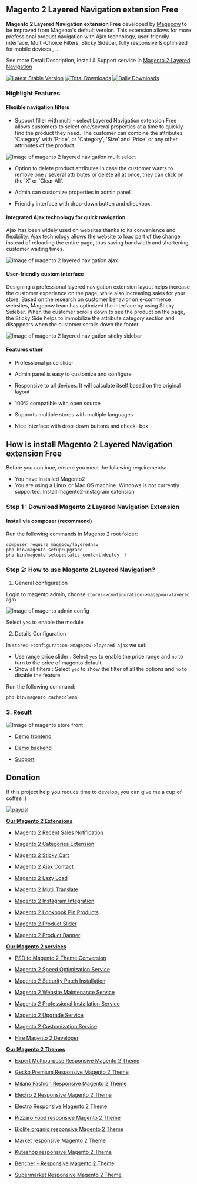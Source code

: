 ## Magento 2 Layered Navigation extension Free

**Magento 2 Layered Navigation extension Free** developed by [Magepow](https://magepow.com/) to be improved from Magento's default version. This extension allows for more professional product navigation with Ajax technology, user-friendly interface, Multi-Choice Filters, Sticky Sidebar, fully responsive & optimized for mobile devices , ...

See more Detail Description, Install & Support service in [Magento 2 Layered Navigation](https://magepow.com/magento-2-layered-navigation-advanced.html)

[![Latest Stable Version](https://poser.pugx.org/magepow/layerednav/v/stable)](https://packagist.org/packages/magepow/layerednav)
[![Total Downloads](https://poser.pugx.org/magepow/layerednav/downloads)](https://packagist.org/packages/magepow/layerednav)
[![Daily Downloads](https://poser.pugx.org/magepow/layerednav/d/daily)](https://packagist.org/packages/magepow/layerednav)

### Highlight Features
#### Flexible navigation filters
- Support filler with multi - select
Layered Navigation extension Free allows customers to select one/several properties at a time to quickly find the product they need. The customer can combine the attributes 'Category' with 'Price', or 'Category', 'Size' and 'Price' or any other attributes of the product.

![Image of magento 2 layered navigation muilt select](https://github.com/magepow/magento2-layered-navigation/blob/master/media/magento2-layered-navigation-muilt-select.png?raw=true)

- Option to delete product attributes
In case the customer wants to remove one / several attributes or delete all at once, they can click on the 'X' or 'Clear All'.

- Admin can customize properties in admin panel

- Friendly interface with drop-down button and checkbox.

#### Integrated Ajax technology for quick navigation
Ajax has been widely used on websites thanks to its convenience and flexibility. Ajax technology allows the website to load part of the change instead of reloading the entire page, thus saving bandwidth and shortening customer waiting times.

![Image of magento 2 layered navigation ajax](https://github.com/magepow/magento2-layered-navigation/blob/master/media/magent2-layered-navigation-ajax.png?raw=true)

#### User-friendly custom interface
Designing a professional layered navigation extension layout helps increase the customer experience on the page, while also increasing sales for your store. Based on the research on customer behavior on e-commerce websites, Magepow team has optimized the interface by using Sticky Sidebar. When the customer scrolls down to see the product on the page, the Sticky Side helps to immobilize the attribute category section and disappears when the customer scrolls down the footer.

![Image of magento 2 layered navigation sticky sidebar](https://github.com/magepow/magento2-layered-navigation/blob/master/media/magento2-layered-navigation-sticky-sidebar.gif)

#### Features other
- Professional price slider

- Admin panel is easy to customize and configure

- Responsive to all devices. It will calculate itself based on the original layout

- 100% compatible with open source

- Supports multiple stores with multiple languages

- Nice interface with drop-down buttons and check- box


## How is install Magento 2 Layered Navigation extension Free
Before you continue, ensure you meet the following requirements:

  * You have installed Magento2
  * You are using a Linux or Mac OS machine. Windows is not currently supported.
  Install magento2-instagram extension

### Step 1 : Download Magento 2 Layered Navigation Extension
#### Install via composer (recommend)
Run the following commands in Magento 2 root folder:
```
composer require magepow/layerednav
php bin/magento setup:upgrade
php bin/magento setup:static-content:deploy -f
```

### Step 2: How to use Magento 2 Layered Navigation?

  1. General configuration

  Login to magento admin, choose `stores->configuration->magepow->layered ajax`
  
  ![Image of magento admin config](https://github.com/magepow/magento2-layerednav/blob/master/media/config_backend.PNG)

  Select `yes` to enable the module
  
  2. Details Configuration
  
   In `stores->configuration->magepow->layered ajax` we set: 
   * Use range price slider : Select `yes` to enable the price range and `no` to turn to the price of magento default.
   * Show all filters : Select `yes` to show the filter of all the options and `no` to disable the feature
   
   Run the following command:
   
   ```
   php bin/magento cache:clean
   ```
  ### 3. Result
   
   ![Image of magento store front](https://github.com/magepow/magento2-layerednav/blob/master/media/result_frontend.PNG)
   
* [Demo frontend](http://demo.magepow.com/layerednav/women/tops-women.html)

* [Demo backend](http://demo.magepow.com/layerednav/admin)

* [Support](https://magepow.com/magento-2-layered-navigation-advanced.html)

 ## Donation

If this project help you reduce time to develop, you can give me a cup of coffee :) 

[![paypal](https://www.paypalobjects.com/en_US/i/btn/btn_donateCC_LG.gif)](https://www.paypal.com/paypalme/alopay)

      
**[Our Magento 2 Extensions](https://magepow.com/magento-2-extensions.html)**

* [Magento 2 Recent Sales Notification](https://magepow.com/magento-2-recent-sales-notification.html)

* [Magento 2 Categories Extension](https://magepow.com/magento-categories-extension.html)

* [Magento 2 Sticky Cart](https://magepow.com/magento-sticky-cart.html)

* [Magento 2 Ajax Contact](https://magepow.com/magento-ajax-contact-form.html)

* [Magento 2 Lazy Load](https://magepow.com/magento-lazy-load.html)

* [Magento 2 Mutil Translate](https://magepow.com/magento-multi-translate.html)

* [Magento 2 Instagram Integration](https://magepow.com/magento-2-instagram.html)

* [Magento 2 Lookbook Pin Products](https://magepow.com/lookbook-pin-products.html)

* [Magento 2 Product Slider](https://magepow.com/magento-product-slider.html)

* [Magento 2 Product Banner](https://magepow.com/magento-banner-slider.html)

**[Our Magento 2 services](https://magepow.com/magento-services.html)**

* [PSD to Magento 2 Theme Conversion](https://magepow.com/psd-to-magento-theme-conversion.html)

* [Magento 2 Speed Optimization Service](https://magepow.com/magento-speed-optimization-service.html)

* [Magento 2 Security Patch Installation](https://magepow.com/magento-security-patch-installation.html)

* [Magento 2 Website Maintenance Service](https://magepow.com/website-maintenance-service.html)

* [Magento 2 Professional Installation Service](https://magepow.com/professional-installation-service.html)

* [Magento 2 Upgrade Service](https://magepow.com/magento-upgrade-service.html)

* [Magento 2 Customization Service](https://magepow.com/customization-service.html)

* [Hire Magento 2 Developer](https://magepow.com/hire-magento-developer.html)

**[Our Magento 2 Themes](https://alothemes.com/)**

* [Expert Multipurpose Responsive Magento 2 Theme](https://1.envato.market/c/1314680/275988/4415?u=https://themeforest.net/item/expert-premium-responsive-magento-2-and-1-support-rtl-magento-2-/21667789)

* [Gecko Premium Responsive Magento 2 Theme](https://1.envato.market/c/1314680/275988/4415?u=https://themeforest.net/item/gecko-responsive-magento-2-theme-rtl-supported/24677410)

* [Milano Fashion Responsive Magento 2 Theme](https://1.envato.market/c/1314680/275988/4415?u=https://themeforest.net/item/milano-fashion-responsive-magento-1-2-theme/12141971)

* [Electro 2 Responsive Magento 2 Theme](https://1.envato.market/c/1314680/275988/4415?u=https://themeforest.net/item/electro2-premium-responsive-magento-2-rtl-supported/26875864)

* [Electro Responsive Magento 2 Theme](https://1.envato.market/c/1314680/275988/4415?u=https://themeforest.net/item/electro-responsive-magento-1-2-theme/17042067)

* [Pizzaro Food responsive Magento 2 Theme](https://1.envato.market/c/1314680/275988/4415?u=https://themeforest.net/item/pizzaro-food-responsive-magento-1-2-theme/19438157)

* [Biolife organic responsive Magento 2 Theme](https://1.envato.market/c/1314680/275988/4415?u=https://themeforest.net/item/biolife-organic-food-magento-2-theme-rtl-supported/25712510)

* [Market responsive Magento 2 Theme](https://1.envato.market/c/1314680/275988/4415?u=https://themeforest.net/item/market-responsive-magento-2-theme/22997928)

* [Kuteshop responsive Magento 2 Theme](https://1.envato.market/c/1314680/275988/4415?u=https://themeforest.net/item/kuteshop-multipurpose-responsive-magento-1-2-theme/12985435)

* [Bencher - Responsive Magento 2 Theme](https://1.envato.market/c/1314680/275988/4415?u=https://themeforest.net/item/bencher-responsive-magento-1-2-theme/15787772)

* [Supermarket Responsive Magento 2 Theme](https://1.envato.market/c/1314680/275988/4415?u=https://themeforest.net/item/supermarket-responsive-magento-1-2-theme/18447995)
